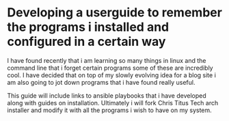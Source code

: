 # Developing a userguide to remember the programs i installed and configured in a certain way

I have found recently that i am learning so many things in linux and the command line that i forget certain programs some of these are incredibly cool.
I have decided that on top of my slowly evolving idea for a blog site i am also going to jot down programs that i have found really useful.

This guide will include links to ansible playbooks that i have developed along with guides on installation. Ultimately i will fork Chris Titus Tech arch installer and modify it with all the programs i wish to have on my system.

